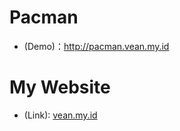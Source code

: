 # Pacman 

- (Demo)：http://pacman.vean.my.id

# My Website
- (Link): [vean.my.id](https://vean.my.id/)

